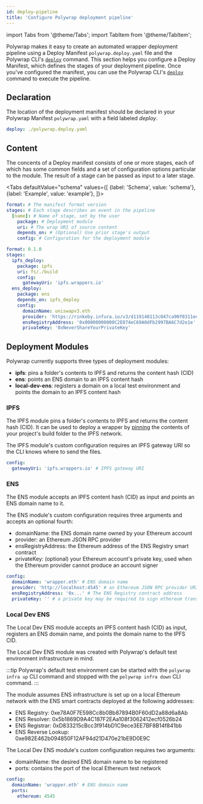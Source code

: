```yaml
---
id: deploy-pipeline
title: 'Configure Polywrap deployment pipeline'
---
```


import Tabs from '@theme/Tabs';
import TabItem from '@theme/TabItem';

Polywrap makes it easy to create an automated wrapper deployment pipeline using a Deploy Manifest `polywrap.deploy.yaml` file and the Polywrap CLI's [`deploy`](../../reference/cli/commands/deploy) command.
This section helps you configure a Deploy Manifest, which defines the stages of your deployment pipeline. 
Once you've configured the manifest, you can use the Polywrap CLI's [`deploy`](../../reference/cli/commands/deploy) command to execute the pipeline.

## Declaration

The location of the deployment manifest should be declared in your Polywrap Manifest `polywrap.yaml` with a field labeled *deploy*.

```yaml
deploy: ./polywrap.deploy.yaml
```

## Content

The concents of a Deploy manifest consists of one or more stages, each of which has some common fields and a set of configuration
options particular to the module. The result of a stage can be passed as input to a later stage.

<Tabs
defaultValue="schema"
values={[
{label: 'Schema', value: 'schema'},
{label: 'Example', value: 'example'},
]}>
<TabItem value="schema">

```yaml
format: # The manifest format version
stages: # Each stage describes an event in the pipeline
  [name]: # Name of stage, set by the user
    package: # Deployment module
    uri: # The wrap URI of source content
    depends_on: # (Optional) Use prior stage's output
    config: # Configuration for the deployment module
```

</TabItem>
<TabItem value="example">

```yaml
format: 0.1.0
stages:
  ipfs_deploy:
    package: ipfs
    uri: fs/./build
    config:
      gatewayUri: 'ipfs.wrappers.io'
  ens_deploy:
    package: ens
    depends_on: ipfs_deploy
    config:
      domainName: uniswapv3.eth
      provider: 'https://rinkeby.infura.io/v3/d119148113c047ca90f0311ed729c467'
      ensRegistryAddress: '0x00000000000C2E074eC69A0dFb2997BA6C7d2e1e'
      privateKey: '0xNeverShareYourPrivateKey'
```
</TabItem>
</Tabs>

## Deployment Modules

Polywrap currently supports three types of deployment modules: 
 - **ipfs**: pins a folder's contents to IPFS and returns the content hash (CID)
 - **ens**: points an ENS domain to an IPFS content hash
 - **local-dev-ens**: registers a domain on a local test environment and points the domain to an IPFS content hash

### IPFS

The IPFS module pins a folder's contents to IPFS and returns the content hash (CID). 
It can be used to deploy a wrapper by [pinning](https://docs.ipfs.io/how-to/pin-files/) the contents of your project's build folder to the IPFS network. 

The IPFS module's custom configuration requires an IPFS gateway URI so the CLI knows where to send the files.

```yaml title="Example: ipfs configuration"
config:
  gatewayUri: 'ipfs.wrappers.io' # IPFS gateway URI
```

### ENS

The ENS module accepts an IPFS content hash (CID) as input and points an ENS domain name to it.

The ENS module's custom configuration requires three arguments and accepts an optional fourth:
 - domainName: the ENS domain name owned by your Ethereum account
 - provider: an Ethereum JSON RPC provider
 - ensRegistryAddress: the Ethereum address of the ENS Registry smart contract
 - privateKey: (optional) your Ethereum account's private key, used when the Ethereum provider cannot produce an account signer

```yaml title="Example: ens configuration"
config:
  domainName: 'wrapper.eth' # ENS domain name
  provider: 'http://localhost:4545' # an Ethereum JSON RPC provider URI
  ensRegistryAddress: '0x...' # The ENS Registry contract address
  privateKey: '' # a private key may be required to sign ethereum transactions
```

### Local Dev ENS

The Local Dev ENS module accepts an IPFS content hash (CID) as input, registers an ENS domain name, and points the domain name to the IPFS CID.

The Local Dev ENS module was created with Polywrap's default test environment infrastructure in mind. 

:::tip
Polywrap's default test environment can be started with the `polywrap infra up` CLI command and stopped with the `polywrap infra down` CLI command.
:::

The module assumes ENS infrastructure is set up on a local Ethereum network with the ENS smart contracts deployed at the following addresses:

 - ENS Registry: 0xe78A0F7E598Cc8b0Bb87894B0F60dD2a88d6a8Ab
 - ENS Resolver: 0x5b1869D9A4C187F2EAa108f3062412ecf0526b24
 - ENS Registrar: 0xD833215cBcc3f914bD1C9ece3EE7BF8B14f841bb
 - ENS Reverse Lookup: 0xe982E462b094850F12AF94d21D470e21bE9D0E9C

The Local Dev ENS module's custom configuration requires two arguments:
 - domainName: the desired ENS domain name to be registered
 - ports: contains the port of the local Ethereum test network

```yaml title="Example: local-dev-ens configuration"
config:
  domainName: 'wrapper.eth' # ENS domain name
  ports:
    ethereum: 4545
```